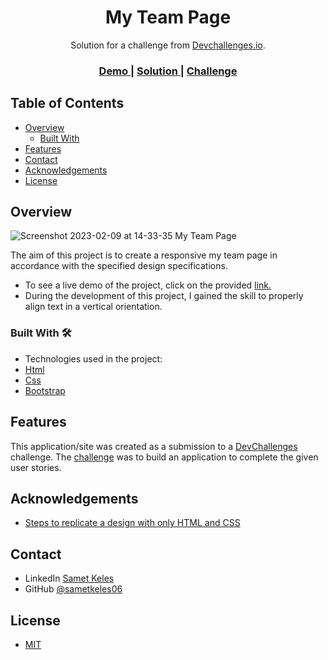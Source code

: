 <h1 align="center">My Team Page</h1>

<div align="center">
   Solution for a challenge from  <a href="http://devchallenges.io" target="_blank">Devchallenges.io</a>.
</div>
<div align="center">
  <h3>
    <a href="https://my-team-page-sametkeles.netlify.app/">
      Demo
    </a>
    <span> | </span>
    <a href="https://devchallenges.io/solutions/JqUjQdzZ3evvOHocRmtK">
      Solution
    </a>
    <span> | </span>
    <a href="https://devchallenges.io/challenges/hhmesazsqgKXrTkYkt0U">
      Challenge
    </a>
  </h3>
</div>


## Table of Contents

- [Overview](#overview)
  - [Built With](#built-with)
- [Features](#features)
- [Contact](#contact)
- [Acknowledgements](#acknowledgements)
- [License](#license)

## Overview

![Screenshot 2023-02-09 at 14-33-35 My Team Page](https://user-images.githubusercontent.com/60887763/217801813-566bb638-c714-474e-a087-7b971a98636c.png)

The aim of this project is to create a responsive my team page in accordance with the specified design specifications.

- To see a live demo of the project, click on the provided <a href="https://my-team-page-sametkeles.netlify.app/" target="_blank">link.</a>
- During the development of this project, I gained the skill to properly align text in a vertical orientation.

### Built With 🛠

- Technologies used in the project:
- [Html](https://www.w3.org/html/)
- [Css](https://www.w3.org/Style/CSS/)
- [Bootstrap](https://getbootstrap.com/)

## Features

This application/site was created as a submission to a [DevChallenges](https://devchallenges.io/challenges) challenge. The [challenge](https://devchallenges.io/challenges/hhmesazsqgKXrTkYkt0U) was to build an application to complete the given user stories.


## Acknowledgements

- [Steps to replicate a design with only HTML and CSS](https://devchallenges-blogs.web.app/how-to-replicate-design/)

## Contact

- LinkedIn [Samet Keles](https://www.linkedin.com/in/samet-keles/)
- GitHub [@sametkeles06](https://github.com/sametkeles06)

## **License**

- [MIT](https://choosealicense.com/licenses/mit/)
